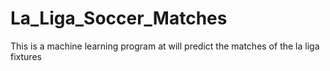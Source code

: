 # La_Liga_Soccer_Matches
This is a machine learning program at will predict the matches of the la liga fixtures
